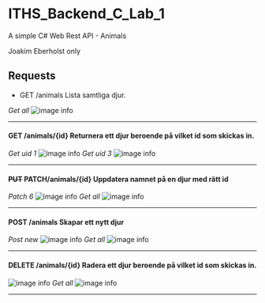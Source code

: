 # ITHS_Backend_C_Lab_1

A simple C# Web Rest API - Animals

Joakim Eberholst only

## Requests
* GET /animals Lista samtliga djur.

_Get all_
![image info](./screenshots/GET_ALL.png)

______________

#### GET /animals/{id} Returnera ett djur beroende på vilket id som skickas in.

_Get uid 1_
![image info](./screenshots/GET_ONE.png)
_Get uid 3_
![image info](./screenshots/GET_THREE.png)

______________

#### ~~PUT~~ PATCH/animals/{id} Uppdatera namnet på en djur med rätt id

_Patch 6_
![image info](./screenshots/PATCH_SIX.png)
_Get all_
![image info](./screenshots/PATCH_SIX_THEN_GET_ALL.png)

______________

#### POST /animals Skapar ett nytt djur
_Post new_
![image info](./screenshots/POST_NEW.png)
_Get all_
![image info](./screenshots/POST_NEW_THEN_GET_ALL.png)

______________

#### DELETE /animals/{id} Radera ett djur beroende på vilket id som skickas in.

![image info](./screenshots/DELETE_FIVE.png)
_Get all_
![image info](./screenshots/DELETE_FIVE_THEN_GET_ALL.png)

______________




